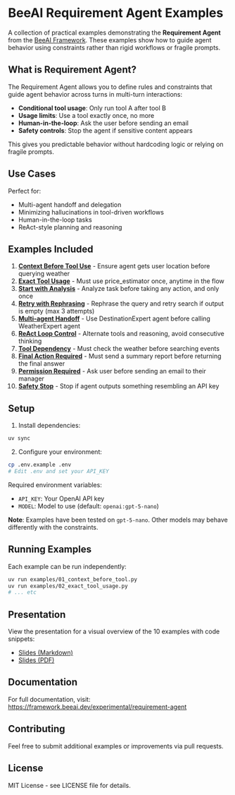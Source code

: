 # BeeAI Requirement Agent Examples

A collection of practical examples demonstrating the **Requirement Agent** from the [BeeAI Framework](https://framework.beeai.dev/experimental/requirement-agent). These examples show how to guide agent behavior using constraints rather than rigid workflows or fragile prompts.

## What is Requirement Agent?

The Requirement Agent allows you to define rules and constraints that guide agent behavior across turns in multi-turn interactions:

- **Conditional tool usage**: Only run tool A after tool B
- **Usage limits**: Use a tool exactly once, no more
- **Human-in-the-loop**: Ask the user before sending an email  
- **Safety controls**: Stop the agent if sensitive content appears

This gives you predictable behavior without hardcoding logic or relying on fragile prompts.

## Use Cases

Perfect for:
- Multi-agent handoff and delegation
- Minimizing hallucinations in tool-driven workflows
- Human-in-the-loop tasks
- ReAct-style planning and reasoning

## Examples Included

1. **[Context Before Tool Use](examples/01_context_before_tool.py)** - Ensure agent gets user location before querying weather
2. **[Exact Tool Usage](examples/02_exact_tool_usage.py)** - Must use price_estimator once, anytime in the flow
3. **[Start with Analysis](examples/03_start_with_analysis.py)** - Analyze task before taking any action, and only once
4. **[Retry with Rephrasing](examples/04_retry_rephrasing.py)** - Rephrase the query and retry search if output is empty (max 3 attempts)
5. **[Multi-agent Handoff](examples/05_multiagent_handoff.py)** - Use DestinationExpert agent before calling WeatherExpert agent
6. **[ReAct Loop Control](examples/06_react_loop.py)** - Alternate tools and reasoning, avoid consecutive thinking
7. **[Tool Dependency](examples/07_tool_dependency.py)** - Must check the weather before searching events
8. **[Final Action Required](examples/08_final_action.py)** - Must send a summary report before returning the final answer
9. **[Permission Required](examples/09_permission_required.py)** - Ask user before sending an email to their manager
10. **[Safety Stop](examples/10_safety_stop.py)** - Stop if agent outputs something resembling an API key

## Setup

1. Install dependencies:
```bash
uv sync
```

2. Configure your environment:
```bash
cp .env.example .env
# Edit .env and set your API_KEY
```

Required environment variables:
- `API_KEY`: Your OpenAI API key
- `MODEL`: Model to use (default: `openai:gpt-5-nano`)

**Note**: Examples have been tested on `gpt-5-nano`. Other models may behave differently with the constraints.

## Running Examples

Each example can be run independently:

```bash
uv run examples/01_context_before_tool.py
uv run examples/02_exact_tool_usage.py
# ... etc
```

## Presentation

View the presentation for a visual overview of the 10 examples with code snippets:
- [Slides (Markdown)](presentation.md)
- [Slides (PDF)](presentation.pdf)

## Documentation

For full documentation, visit: https://framework.beeai.dev/experimental/requirement-agent

## Contributing

Feel free to submit additional examples or improvements via pull requests.

## License

MIT License - see LICENSE file for details.